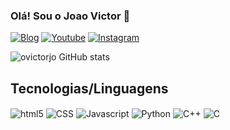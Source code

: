 ### Olá! Sou o Joao Victor 👋

[![Blog](https://img.shields.io/website?label=projetoapuraverdade.com&style=for-the-badge&url=https://www.projetoapuraverdade.com/)](https://www.projetoapuraverdade.com/)
[![Youtube](https://img.shields.io/badge/YouTube-FF0000?style=for-the-badge&logo=youtube&logoColor=white)](https://www.youtube.com/channel/UC2klmeLZtHyr2YoTHouENKw/videos)
[![Instagram](https://img.shields.io/badge/Instagram-E4405F?style=for-the-badge&logo=instagram&logoColor=white)](https://www.instagram.com/ovictorjo/)


![ovictorjo GitHub stats](https://github-readme-stats.vercel.app/api?username=ovictorjo23&show_icons=true&theme=dracula)


## Tecnologias/Linguagens

<div style="display: inline_block">
  
  <img align="center" alt="html5" src="https://img.shields.io/badge/HTML-239120?style=for-the-badge&logo=html5&logoColor=white"/> 

  <img align="center" alt="CSS" src="https://img.shields.io/badge/CSS-239120?&style=for-the-badge&logo=css3&logoColor=white"/>

  <img align="center" alt="Javascript" src="https://img.shields.io/badge/JavaScript-323330?style=for-the-badge&logo=javascript&logoColor=F7DF1E"/>

  <img align="center" alt="Python" src="https://img.shields.io/badge/Python-3776AB?style=for-the-badge&logo=python&logoColor=white"/>

  <img align="center" alt="C++" src="https://img.shields.io/badge/C%2B%2B-00599C?style=for-the-badge&logo=c%2B%2B&logoColor=white"/>

  <img align="center" alt="C" src="https://img.shields.io/badge/C-00599C?style=for-the-badge&logo=c&logoColor=white" />

</div><br/>

